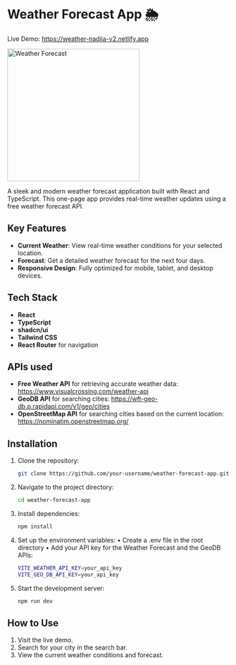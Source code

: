 # Weather Forecast App 🌦️ 

Live Demo: https://weather-nadiia-v2.netlify.app

<img src="https://github.com/user-attachments/assets/d94617b4-2103-49d2-a7a1-8afa29e2538b" alt="Weather Forecast" width="300"/>

A sleek and modern weather forecast application built with React and TypeScript. This one-page app provides real-time weather updates using a free weather forecast API.

## Key Features  
- **Current Weather**: View real-time weather conditions for your selected location.  
- **Forecast**: Get a detailed weather forecast for the next four days.  
- **Responsive Design**: Fully optimized for mobile, tablet, and desktop devices.  

## Tech Stack  
- **React**  
- **TypeScript**  
- **shadcn/ui**  
- **Tailwind CSS**  
- **React Router** for navigation

## APIs used 
- **Free Weather API** for retrieving accurate weather data: https://www.visualcrossing.com/weather-api
- **GeoDB API** for searching cities: https://wft-geo-db.p.rapidapi.com/v1/geo/cities
- **OpenStreetMap API** for searching cities based on the current location: https://nominatim.openstreetmap.org/

## Installation  
1. Clone the repository:
   
   ```bash
   git clone https://github.com/your-username/weather-forecast-app.git
2. Navigate to the project directory:
   
   ```bash
   cd weather-forecast-app
3. Install dependencies:
   
   ```bash
   npm install
4. Set up the environment variables:
   • Create a .env file in the root directory
   • Add your API key for the Weather Forecast and the GeoDB APIs:
   
   ```bash
   VITE_WEATHER_API_KEY=your_api_key
   VITE_GEO_DB_API_KEY=your_api_key
5. Start the development server:
   
   ```bash
   npm run dev

## How to Use
1. Visit the live demo.
2. Search for your city in the search bar.
3. View the current weather conditions and forecast.

